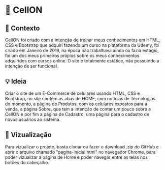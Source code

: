 # 📱 CellON

## 🧬 Contexto

CellON foi criado com a intenção de treinar meus conhecimentos em HTML, CSS e Bootstrap que adquiri fazendo um curso na plataforma da Udemy, foi criado em Janeiro de 2019, na época não trabalhava ainda ou fazia estágio, foi um dos meus primeiros própios sobre os meus conhecimentos adquiridos com cursos online. O site é totalmente estático, não possuindo a intenção de ser funcional.

## 💡 Ideia

Criar o site de um E-Commerce de celulares usando HTML, CSS e Bootstrap, no site contém as abas de HOME, com notícias de Técnologias do momento, a página de Produtos, com os celulares expostos para a venda, a página Sobre, que tem a intenção de contar um pouco sobre a CellON e por fim a página de Cadastro, uma página para o cadastro de novos usuários ao sistema.

## 👀 Vizualização

Para vizualizar o projeto, basta clonar ou fazer o download .zip do GitHub e abrir o arquivo chamado "pagina-inicial.html" no navegador Chrome, para poder vizualizar a página de Home e poder navegar entre as telas nos botões do cabeçalho.
